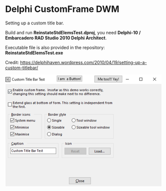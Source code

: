 # Delphi CustomFrame DWM
Setting up a custom title bar.

Build and run **ReinstateStdElemsTest.dproj**, you need **Delphi-10 / Embarcadero RAD Studio 2010 Delphi Architect**.

Executable file is also provided in the repository: **ReinstateStdElemsTest.exe**

Credit: https://delphihaven.wordpress.com/2010/04/19/setting-up-a-custom-titlebar/

![screenshot](./screenshot.png)
